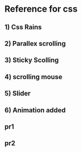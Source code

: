 # Reference for css
## 1) Css Rains
## 2) Parallex scrolling
## 3) Sticky Scolling
## 4) scrolling  mouse
## 5) Slider
## 6) Animation added

## pr1
## pr2